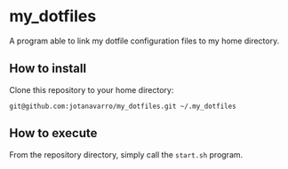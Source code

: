 # my_dotfiles
A program able to link my dotfile configuration files to my home 
directory.

## How to install

Clone this repository to your home directory:

`git@github.com:jotanavarro/my_dotfiles.git ~/.my_dotfiles`

## How to execute

From the repository directory, simply call the `start.sh` program.
